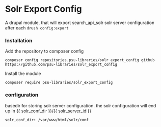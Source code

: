 # Solr Export Config

A drupal module, that will export search_api_solr solr server configuration after each `drush config:export`

### Installation

Add the repository to composer config

```
composer config repositories.psu-libraries/solr_export_config github https://github.com/psu-libraries/solr_export_config
```

Install the module 
```
composer require psu-libraries/solr_export_config
```


### configuration 
basedir for storing solr server configuration. the solr configuration will end up in {{ solr_conf_dir }}/{{ solr_server_id }}

```
solr_conf_dir: /var/www/html/solr/conf
```